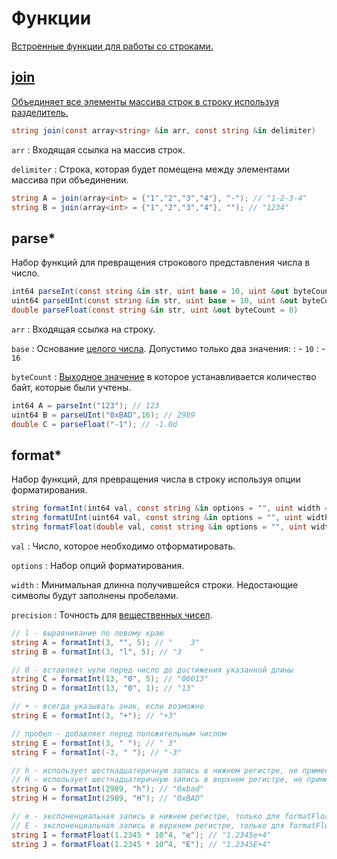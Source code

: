 # Функции

<a href="https://www.angelcode.com/angelscript/sdk/docs/manual/doc_script_stdlib_string.html#doc_datatypes_strings_addon_funcs" />

Встроенные функции для работы со строками.

## join

Объединяет все элементы массива строк в строку используя разделитель.

```C#
string join(const array<string> &in arr, const string &in delimiter)
```

`arr`
: Входящая ссылка на массив строк.

`delimiter`
: Строка, которая будет помещена между элементами массива при объединении.

```C#
string A = join(array<int> = {"1","2","3","4"}, "-"); // "1-2-3-4"
string B = join(array<int> = {"1","2","3","4"}, ""); // "1234"
```

## parse*

Набор функций для превращения строкового представления числа в число.

```C#
int64 parseInt(const string &in str, uint base = 10, uint &out byteCount = 0)
uint64 parseUInt(const string &in str, uint base = 10, uint &out byteCount = 0)
double parseFloat(const string &in str, uint &out byteCount = 0)
```

`arr`
: Входящая ссылка на строку.

`base`
: Основание [целого числа](integer.md). Допустимо только два значения:
: - `10`
: - `16`

`byteCount`
: [Выходное значение](https://xgm.guru/p/ij/angelscript-function#out) в которое устанавливается количество
байт, которые были учтены.

```C#
int64 A = parseInt("123"); // 123
uint64 B = parseUInt("0xBAD",16); // 2989
double C = parseFloat("-1"); // -1.0d
```

## format*

Набор функций, для превращения числа в строку используя опции форматирования.

```C#
string formatInt(int64 val, const string &in options = "", uint width = 0)
string formatUInt(uint64 val, const string &in options = "", uint width = 0)
string formatFloat(double val, const string &in options = "", uint width = 0, uint precision = 0)
```

`val`
: Число, которое необходимо отформатировать.

`options`
: Набор опций форматирования.

`width`
: Минимальная длинна получившейся строки. Недостающие символы будут заполнены пробелами.

`precision`
: Точность для [вещественных чисел](real.md).

```C#
// l - выравнивание по левому краю
string A = formatInt(3, "", 5); // "    3"
string B = formatInt(3, "l", 5); // "3    "

// 0 - вставляет нули перед число до достижения указанной длины
string C = formatInt(13, "0", 5); // "00013"
string D = formatInt(13, "0", 1); // "13"

// + - всегда указывать знак, если возможно
string E = formatInt(3, "+"); // "+3"

// пробел - добавляет перед положительным числом
string E = formatInt(3, " "); // " 3"
string F = formatInt(-3, " "); // "-3"

// h - использует шестнадцатеричную запись в нижнем регистре, не применимо для formatFloat
// H - использует шестнадцатеричную запись в верхнем регистре, не применимо для formatFloat
string G = formatInt(2989, "h"); // "0xbad"
string H = formatInt(2989, "H"); // "0xBAD"

// e - экспоненциальная запись в нижнем регистре, только для formatFloat
// E - экспоненциальная запись в верхнем регистре, только для formatFloat
string I = formatFloat(1.2345 * 10^4, "e"); // "1.2345e+4"
string J = formatFloat(1.2345 * 10^4, "E"); // "1.2345E+4"
```